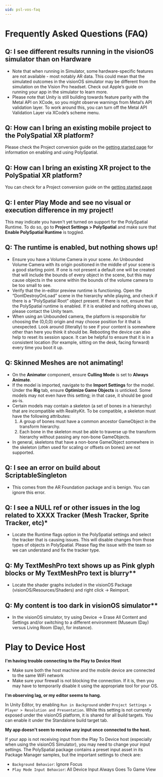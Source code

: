```yaml
---
uid: psl-vos-faq
---
```


# Frequently Asked Questions (FAQ)

## Q: I see different results running in the visionOS simulator than on Hardware
* Note that when running in Simulator, some hardware-specific features are not available - most notably AR data. This could mean that the simulated outcomes in the visionOS simulator may be different from the simulation on the Vision Pro headset. Check out Apple’s guide on running your app in the simulator to learn more. 
* Please note that Unity is still building towards feature parity with the Metal API on XCode, so you might observe warnings from Metal’s API validation layer. To work around this, you can turn off the Metal API Validation Layer via XCode’s scheme menu.

## Q: How can I bring an existing mobile project to the PolySpatial XR platform?
Please check the Project conversion guide on the [getting started page](GettingStarted.md#porting-existing-projects) for information on enabling and using PolySpatial.

## Q: How can I bring an existing XR project to the PolySpatial XR platform?
You can check for a Project conversion guide on the [getting started page](GettingStarted.md#porting-existing-projects)

## Q: I enter Play Mode and see no visual or execution difference in my project!
This may indicate you haven't yet turned on support for the PolySpatial Runtime. To do so, go to **Project Settings &gt; PolySpatial** and make sure that **Enable PolySpatial Runtime** is toggled.
 
## Q: The runtime is enabled, but nothing shows up!
* Ensure you have a Volume Camera in your scene. An Unbounded Volume Camera with its origin positioned in the middle of your scene is a good starting point.
If one is not present a default one will be created that will include the bounds of every object in the scene, but this may cause objects in the scene within the bounds of the volume camera to be too small to see.
* Verify that the in-editor preview runtime is functioning. Open the “DontDestroyOnLoad” scene in the hierarchy while playing, and check if there is a "PolySpatial Root” object present. If there is not, ensure that the PolySpatial runtime is enabled. If it is enabled and nothing shows up, please contact the Unity team.
* When using an Unbounded camera, the platform is responsible for choosing the (0,0,0) origin and may choose  position for it that is unexpected. Look around (literally) to see if your content is somewhere other than here you think it should be. Rebooting the device can also help to reset its session space. It can be helpful to ensure that it is in a consistent location (for example, sitting on the desk, facing forward) every time you boot it up.

## Q: Skinned Meshes are not animating!
* On the **Animator** component, ensure **Culling Mode** is set to **Always Animate**. 
* If the model is imported, navigate to the **Import Settings** for the model. Under the **Rig** tab, ensure **Optimize Game Objects** is unticked. Some models may not even have this setting; in that case, it should be good as-is.
* Certain models may contain a skeleton (a set of bones in a hierarchy) that are incompatible with RealityKit. To be compatible, a skeleton must have the following attributes:
	1. A group of bones must have a common ancestor GameObject in the transform hierarchy. 
	2. Each bone in the skeleton must be able to traverse up the transform hierarchy without passing any non-bone GameObjects. 
* In general, skeletons that have a non-bone GameObject somewhere in the skeleton (often used for scaling or offsets on bones) are not supported. 

## Q: I see an error on build about ScriptableSingleton
* This comes from the AR Foundation package and is benign. You can ignore this error.

## Q: I see a NULL ref or other issues in the log related to XXXX Tracker (Mesh Tracker, Sprite Tracker, etc)*
* Locate the Runtime flags option in the PolySpatial settings and select the tracker that is causing issues. This will disable changes from those types of objects in PolySpatial. Please flag the issue with the team so we can understand and fix the tracker type.

## Q: My TextMeshPro text shows up as Pink glyph blocks or My TextMeshPro text is blurry**
* Locate the shader graphs included in the visionOS Package (visionOS/Resources/Shaders) and right click -> Reimport. 

## Q: My content is too dark in visionOS simulator**
* In the visionOS simulator, try using Device -> Erase All Content and Settings and/or switching to a different environment (Museum (Day) versus Living Room (Day), for instance).

# Play to Device Host
**I'm having trouble connecting to the Play to Device Host**

- Make sure both the host machine and the mobile device are connected to the same WiFi network
- Make sure your firewall is not blocking the connection. If it is, then you may have to temporarily disable it using the appropriate tool for your OS.

**I'm observing lag, or my editor seems to hang.**

In Unity Editor, try enabling `Run in Background` under `Project Settings > Player > Resolution and Presentation`. While this setting is not currently exposed under the visionOS platform, it is shared for all build targets. You can enable it under the Standalone build target tab.

**My app doesn't seem to receive any input  once connected to the host.**

If your app is not receiving input from the Play To Device host (especially when using the visionOS Simulator), you may need to change your input settings. The PolySpatial package contains a preset input asset in its Package Manager samples, but the important settings to check are:
- `Background Behavior`: Ignore Focus
- `Play Mode Input Behavior`: All Device Input Always Goes To Game View